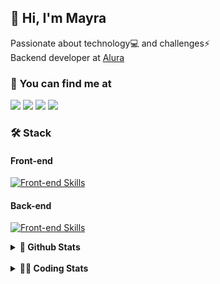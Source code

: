 ## 👋 Hi, I'm Mayra

Passionate about technology💻 and challenges⚡  
Backend developer at [Alura](https://www.alura.com.br)   

### 💬 You can find me at

<a href="https://mayra.dev" target="_blank" rel="noopener"><img src="https://img.shields.io/badge/-mayra.dev-005FED?style=flat&logo=Google-chrome&logoColor=white"/></a>
<a href="https://linkedin.com/in/mayraamaral" target="_blank" rel="noopener"><img src="https://img.shields.io/badge/-/mayraamaral-0077B5?style=flat&logo=Linkedin&logoColor=white"/></a>
<a href="mailto:mayra@mayra.dev" target="_blank" rel="noopener"><img src="https://img.shields.io/badge/-mayra@mayra.dev-D14836?style=flat&logo=Gmail&logoColor=white"/></a>
<a href="" target="_blank" rel="noopener"><img src="https://img.shields.io/badge/-mayraamaral-7289DA?style=flat&logo=Discord&logoColor=white"/></a>

### 🛠️ Stack
#### Front-end

[![Front-end Skills](https://skillicons.dev/icons?i=react,next,angular,redux,styledcomponents,html,css,sass,js,ts,figma)](https://skillicons.dev)
#### Back-end

[![Front-end Skills](https://skillicons.dev/icons?i=java,spring,hibernate,aws,idea,postgres,mysql,git,linux,bash,nodejs,docker,kubernetes,jenkins)](https://skillicons.dev)


<details>
    <summary><strong>📌 Github Stats</strong></summary>
    <br />
    <div align="center">
        <table>
      <td><img height="160em" src="https://github-readme-stats.vercel.app/api?username=mayraamaral&show_icons=true&theme=algolia&hide_border=true&hide=stars&count_private=true" alt="Readme stats"></td>
      <td><img height="160em" src="https://github-readme-stats.vercel.app/api/top-langs/?username=mayraamaral&&layout=compact&&theme=algolia&hide_border=true&langs_count=6" alt="Language stats"></td>
       </table>
  </div> 
    

  <p align="center">
    <img src="https://github-readme-streak-stats.herokuapp.com?user=mayraamaral&theme=dark&hide_border=true&date_format=j%20M%5B%20Y%5D&locale=pt-br&background=050F2C&ring=0195DD&fire=23AA7D&currStreakLabel=23AA7D" alt="Streak stats">
  </p> 
</details>

<br />

<details>
  <summary><strong>👩‍💻 Coding Stats</strong></summary>
  <br />
  
  <!--START_SECTION:waka-->
![Code Time](http://img.shields.io/badge/Code%20Time-700%20hrs%205%20mins-blue)

**🐱 My GitHub Data** 

> 📦 588.3 kB Used in GitHub's Storage 
 > 
> 🚫 Not Opted to Hire
 > 
> 📜 63 Public Repositories 
 > 
> 🔑 33 Private Repositories 
 > 
**I'm an Early 🐤** 

```text
🌞 Morning                14359 commits       ██████░░░░░░░░░░░░░░░░░░░   23.47 % 
🌆 Daytime                35829 commits       ███████████████░░░░░░░░░░   58.57 % 
🌃 Evening                10706 commits       ████░░░░░░░░░░░░░░░░░░░░░   17.50 % 
🌙 Night                  283 commits         ░░░░░░░░░░░░░░░░░░░░░░░░░   00.46 % 
```
📅 **I'm Most Productive on Wednesday** 

```text
Monday                   11711 commits       █████░░░░░░░░░░░░░░░░░░░░   19.14 % 
Tuesday                  8245 commits        ███░░░░░░░░░░░░░░░░░░░░░░   13.48 % 
Wednesday                17324 commits       ███████░░░░░░░░░░░░░░░░░░   28.32 % 
Thursday                 13091 commits       █████░░░░░░░░░░░░░░░░░░░░   21.40 % 
Friday                   10063 commits       ████░░░░░░░░░░░░░░░░░░░░░   16.45 % 
Saturday                 304 commits         ░░░░░░░░░░░░░░░░░░░░░░░░░   00.50 % 
Sunday                   439 commits         ░░░░░░░░░░░░░░░░░░░░░░░░░   00.72 % 
```


📊 **This Week I Spent My Time On** 

```text
🕑︎ Time Zone: America/Sao_Paulo

💬 Programming Languages: 
Java                     10 hrs 44 mins      █████████████████░░░░░░░░   69.79 % 
SQL                      1 hr 34 mins        ███░░░░░░░░░░░░░░░░░░░░░░   10.25 % 
YAML                     51 mins             █░░░░░░░░░░░░░░░░░░░░░░░░   05.60 % 
Markdown                 48 mins             █░░░░░░░░░░░░░░░░░░░░░░░░   05.27 % 
Java Properties          22 mins             █░░░░░░░░░░░░░░░░░░░░░░░░   02.48 % 

🔥 Editors: 
IntelliJ IDEA            14 hrs 34 mins      ████████████████████████░   94.73 % 
VS Code                  48 mins             █░░░░░░░░░░░░░░░░░░░░░░░░   05.27 % 

💻 Operating System: 
Linux                    15 hrs 23 mins      █████████████████████████   100.00 % 
```

**I Mostly Code in Java** 

```text
Java                     126 repos           ███████░░░░░░░░░░░░░░░░░░   28.19 % 
JavaScript               101 repos           ██████░░░░░░░░░░░░░░░░░░░   22.60 % 
TypeScript               84 repos            █████░░░░░░░░░░░░░░░░░░░░   18.79 % 
Python                   4 repos             ░░░░░░░░░░░░░░░░░░░░░░░░░   00.89 % 
Dockerfile               1 repo              ░░░░░░░░░░░░░░░░░░░░░░░░░   00.22 % 
```




 Last Updated on 17/01/2025 19:14:42 UTC
<!--END_SECTION:waka-->

</details>
